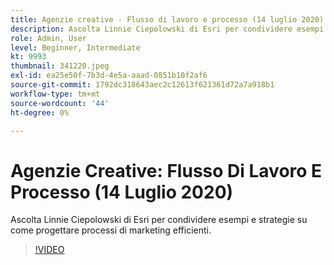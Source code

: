 ```yaml
---
title: Agenzie creative - Flusso di lavoro e processo (14 luglio 2020)
description: Ascolta Linnie Ciepolowski di Esri per condividere esempi e strategie su come progettare processi di marketing efficienti.
role: Admin, User
level: Beginner, Intermediate
kt: 9993
thumbnail: 341220.jpeg
exl-id: ea25e50f-7b3d-4e5a-aaad-0851b10f2af6
source-git-commit: 1792dc318643aec2c12613f621361d72a7a918b1
workflow-type: tm+mt
source-wordcount: '44'
ht-degree: 0%

---
```


# Agenzie Creative: Flusso Di Lavoro E Processo (14 Luglio 2020)

Ascolta Linnie Ciepolowski di Esri per condividere esempi e strategie su come progettare processi di marketing efficienti.

>[!VIDEO](https://video.tv.adobe.com/v/341220/?quality=12&learn=on)
